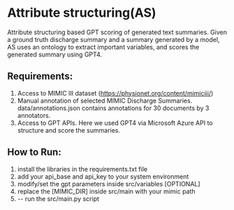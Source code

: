 # Attribute structuring(AS)

Attribute structuring based GPT scoring of generated text summaries.
Given a ground truth discharge summary and a summary generated by a model, AS uses an ontology to extract important variables, and scores the generated summary using GPT4.  

## Requirements:
1) Access to MIMIC III dataset (https://physionet.org/content/mimiciii/)
2) Manual annotation of selected MIMIC Discharge Summaries.
   data/annotations.json contains annotations for 30 documents by 3 annotators. 
3) Access to GPT APIs. Here we used GPT4 via Microsoft Azure API to structure and score the summaries.

## How to Run:

1) install the libraries in the requirements.txt file
2) add your api_base and api_key to your system environment
3)  modify/set the gpt parameters inside src/variables [OPTIONAL]
4) replace the [MIMIC_DIR] inside src/main with your mimic path
5) -- run the src/main.py script



